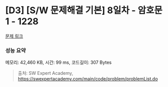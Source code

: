 # [D3] [S/W 문제해결 기본] 8일차 - 암호문1 - 1228 

[문제 링크](https://swexpertacademy.com/main/code/problem/problemDetail.do?contestProbId=AV14w-rKAHACFAYD) 

### 성능 요약

메모리: 42,460 KB, 시간: 99 ms, 코드길이: 307 Bytes



> 출처: SW Expert Academy, https://swexpertacademy.com/main/code/problem/problemList.do
